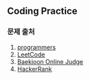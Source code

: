 ## Coding Practice
### 문제 출처
1. [programmers](https://programmers.co.kr/) 
2. [LeetCode](https://leetcode.com/)
3. [Baekjoon Online Judge](https://www.acmicpc.net/)
4. [HackerRank](https://www.hackerrank.com/)
